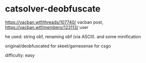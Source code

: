 # catsolver-deobfuscate

https://vacban.wtf/threads/107740/ vacban post,
https://vacban.wtf/members/123113/ user

he used: string obf, renaming obf (via ASCII). and some minification

original/deobfuscated
for skeet/gamesense for csgo

difficulty: easy
